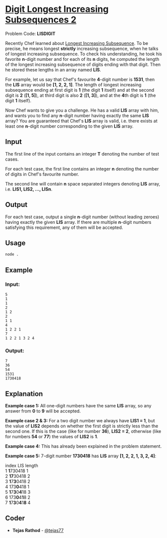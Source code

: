 
# [Digit Longest Increasing Subsequences 2](https://www.codechef.com/problems/LISDIGIT)
Problem Code: **LISDIGIT**

Recently Chef learned about [Longest Increasing Subsequence](https://en.wikipedia.org/wiki/Longest_increasing_subsequence). To be precise, he means longest **strictly** increasing subsequence, when he talks of longest increasing subsequence. To check his understanding, he took his favorite **n**-digit number and for each of its **n** digits, he computed the length of the longest increasing subsequence of digits ending with that digit. Then he stored these lengths in an array named **LIS**.

For example, let us say that Chef's favourite **4**-digit number is **1531**, then the **LIS** array would be **[1, 2, 2, 1]**. The length of longest increasing subsequence ending at first digit is **1** (the digit **1** itself) and at the second digit is **2** (**[1, 5]**), at third digit is also **2** (**[1, 3]**), and at the **4**th digit is **1** (the digit **1** itself).

Now Chef wants to give you a challenge. He has a valid **LIS** array with him, and wants you to find any **n**-digit number having exactly the same **LIS** array? You are guaranteed that Chef's **LIS** array is valid, i.e. there exists at least one **n**-digit number corresponding to the given **LIS** array.

## Input

The first line of the input contains an integer **T** denoting the number of test cases.

For each test case, the first line contains an integer **n** denoting the number of digits in Chef's favourite number.

The second line will contain **n** space separated integers denoting **LIS** array, i.e. **LIS1, LIS2, ..., LISn**.

## Output

For each test case, output a single **n**-digit number (without leading zeroes) having exactly the given **LIS** array. If there are multiple **n**-digit numbers satisfying this requirement, any of them will be accepted.

## Usage
```sh
node .
```
## Example
### Input:
```
5
1
1
2
1 2
2
1 1
4
1 2 2 1
7
1 2 2 1 3 2 4
```
### Output:
```
7
36
54
1531
1730418
```
## Explanation

**Example case 1:** All one-digit numbers have the same **LIS** array, so any answer from **0** to **9** will be accepted.

**Example case 2 & 3:** For a two digit number we always have **LIS1 = 1**, but the value of **LIS2** depends on whether the first digit is strictly less than the second one. If this is the case (like for number **36**), **LIS2 = 2**, otherwise (like for numbers **54** or **77**) the values of **LIS2** is **1**.

**Example case 4:** This has already been explained in the problem statement.

**Example case 5:** 7-digit number **1730418** has **LIS** array **[1, 2, 2, 1, 3, 2, 4]**:

index    LIS    length\
 1     **1**730418    1\
 2     **17**30418    2\
 3     **1**7**3**0418    2\
 4     173**0**418    1\
 5     **1**7**3**0**4**18    3\
 6     173**0**4**1**8    2\
 7     **1**7**3**0**4**1**8**    4


## Coder

* **Tejas Rathod** - [@tejas77](https://github.com/tejas77)
